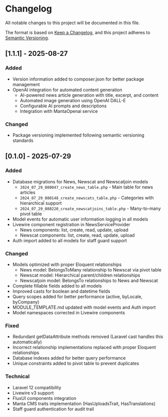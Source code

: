 # Changelog

All notable changes to this project will be documented in this file.

The format is based on [Keep a Changelog](https://keepachangelog.com/en/1.0.0/),
and this project adheres to [Semantic Versioning](https://semver.org/spec/v2.0.0.html).

## [1.1.1] - 2025-08-27

### Added

- Version information added to composer.json for better package management
- OpenAI integration for automated content generation
  - AI-powered news article generation with title, excerpt, and content
  - Automated image generation using OpenAI DALL-E
  - Configurable AI prompts and descriptions
  - Integration with MantaOpenai service

### Changed

- Package versioning implemented following semantic versioning standards

## [0.1.0] - 2025-07-29

### Added

- Database migrations for News, Newscat and Newscatjoin models
  - `2024_07_29_080047_create_news_table.php` - Main table for news articles
  - `2024_07_29_080148_create_newscats_table.php` - Categories with hierarchical support
  - `2024_07_29_080220_create_newscatjoins_table.php` - Many-to-many pivot table
- Model events for automatic user information logging in all models
- Livewire component registration in NewsServiceProvider
  - News components: list, create, read, update, upload
  - Newscat components: list, create, read, update, upload
- Auth import added to all models for staff guard support

### Changed

- Models optimized with proper Eloquent relationships
  - News model: BelongsToMany relationship to Newscat via pivot table
  - Newscat model: Hierarchical parent/children relationships
  - Newscatjoin model: BelongsTo relationships to News and Newscat
- Complete fillable fields added to all models
- Improved casts for boolean and datetime fields
- Query scopes added for better performance (active, byLocale, byCompany)
- MODULE_TEMPLATE.md updated with model events and Auth import
- Model namespaces corrected in Livewire components

### Fixed

- Redundant getDataAttribute methods removed (Laravel cast handles this automatically)
- Incorrect relationship implementations replaced with proper Eloquent relationships
- Database indexes added for better query performance
- Unique constraints added to pivot table to prevent duplicates

### Technical

- Laravel 12 compatibility
- Livewire v3 support
- FluxUI components integration
- Manta CMS traits implementation (HasUploadsTrait, HasTranslations)
- Staff guard authentication for audit trail
